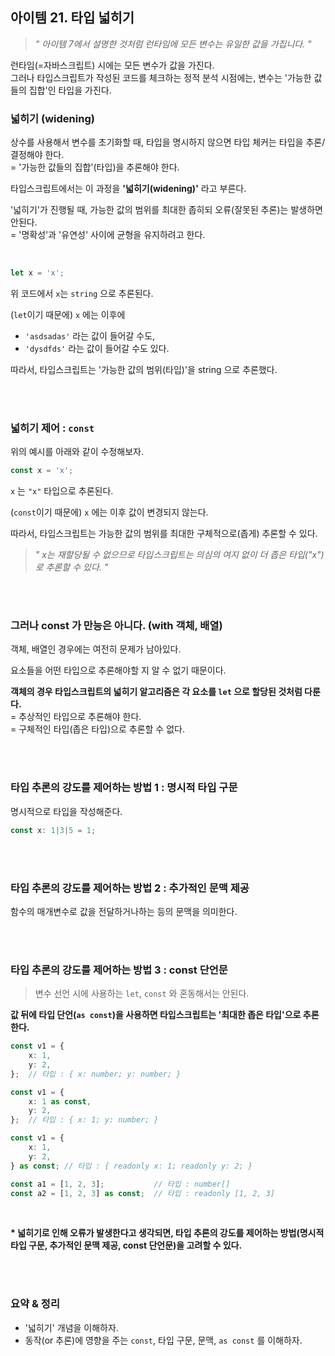 ## 아이템 21. 타입 넓히기

> *" 아이템 7에서 설명한 것처럼 런타임에 모든 변수는 유일한 값을 가집니다. "*

런타임(=자바스크립트) 시에는 모든 변수가 값을 가진다. <br>
그러나 타입스크립트가 작성된 코드를 체크하는 정적 분석 시점에는, 변수는 '가능한 값들의 집합'인 타입을 가진다.

### 넓히기 (widening)

상수를 사용해서 변수를 초기화할 때, 타입을 명시하지 않으면 타입 체커는 타입을 추론/결정해야 한다. <br>
= '가능한 값들의 집합'(타입)을 추론해야 한다.

타입스크립트에서는 이 과정을 **'넓히기(widening)'** 라고 부른다.

'넓히기'가 진행될 때, 가능한 값의 범위를 최대한 좁히되 오류(잘못된 추론)는 발생하면 안된다. <br>
= '명확성'과 '유연성' 사이에 균형을 유지하려고 한다.

<br>

```ts
let x = 'x';
```

위 코드에서 `x`는 `string` 으로 추론된다.

(`let`이기 때문에) `x` 에는 이후에
-  `'asdsadas'` 라는 값이 들어갈 수도, 
-  `'dysdfds'` 라는 값이 들어갈 수도 있다.

따라서, 타입스크립트는 '가능한 값의 범위(타입)'을 string 으로 추론했다.

<br><br>

### 넓히기 제어 : `const`

위의 예시를 아래와 같이 수정해보자.

```ts
const x = 'x';
```

`x` 는 `"x"` 타입으로 추론된다.

(`const`이기 때문에) `x` 에는 이후 값이 변경되지 않는다.

따라서, 타입스크립트는 가능한 값의 범위를 최대한 구체적으로(좁게) 추론할 수 있다.

> *" x는 재할당될 수 없으므로 타입스크립트는 의심의 여지 없이 더 좁은 타입("x")로 추론할 수 있다. "*

<br><br>

### 그러나 const 가 만능은 아니다. (with 객체, 배열)

객체, 배열인 경우에는 여전히 문제가 남아있다.

요소들을 어떤 타입으로 추론해야할 지 알 수 없기 때문이다.

**객체의 경우 타입스크립트의 넓히기 알고리즘은 각 요소를 `let` 으로 할당된 것처럼 다룬다.** <br>
= 추상적인 타입으로 추론해야 한다. <br>
= 구체적인 타입(좁은 타입)으로 추론할 수 없다.

<br><br>

### 타입 추론의 강도를 제어하는 방법 1 : 명시적 타입 구문

명시적으로 타입을 작성해준다.

```ts
const x: 1|3|5 = 1;
```

<br><br>

### 타입 추론의 강도를 제어하는 방법 2 : 추가적인 문맥 제공

함수의 매개변수로 값을 전달하거나하는 등의 문맥을 의미한다.

<br><br>

### 타입 추론의 강도를 제어하는 방법 3 : const 단언문

> 변수 선언 시에 사용하는 `let`, `const` 와 혼동해서는 안된다.

**값 뒤에 타입 단언(`as const`)을 사용하면 타입스크립트는 '최대한 좁은 타입'으로 추론한다.**

```ts
const v1 = {
    x: 1,
    y: 2,
};  // 타입 : { x: number; y: number; }
```

```ts
const v1 = {
    x: 1 as const,
    y: 2,
};  // 타입 : { x: 1; y: number; }
```

```ts
const v1 = {
    x: 1,
    y: 2,
} as const; // 타입 : { readonly x: 1; readonly y: 2; }
```

```ts
const a1 = [1, 2, 3];           // 타입 : number[]
const a2 = [1, 2, 3] as const;  // 타입 : readonly [1, 2, 3]
```

<br>

**\* 넓히기로 인해 오류가 발생한다고 생각되면, 타입 추론의 강도를 제어하는 방법(명시적 타입 구문, 추가적인 문맥 제공, const 단언문)을 고려할 수 있다.**

<br><br>

### 요약 & 정리

- '넓히기' 개념을 이해하자.
- 동작(or 추론)에 영향을 주는 `const`, 타입 구문, 문맥, `as const` 를 이해하자.
